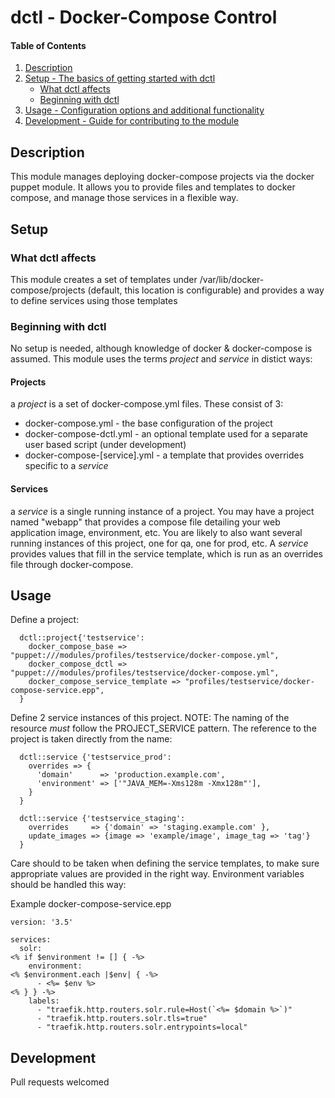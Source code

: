 # dctl - Docker-Compose Control

#### Table of Contents

1. [Description](#description)
2. [Setup - The basics of getting started with dctl](#setup)
    * [What dctl affects](#what-dctl-affects)
    * [Beginning with dctl](#beginning-with-dctl)
3. [Usage - Configuration options and additional functionality](#usage)
5. [Development - Guide for contributing to the module](#development)

## Description

This module manages deploying docker-compose projects via the docker puppet module.  It allows you to provide files and templates to docker compose, and manage those services in a flexible way.

## Setup

### What dctl affects 

This module creates a set of templates under /var/lib/docker-compose/projects (default, this location is configurable) and provides a way to define services using those templates

### Beginning with dctl

No setup is needed, although knowledge of docker & docker-compose is assumed.  This module uses the terms *project* and *service* in distict ways:

#### Projects

a *project* is a set of docker-compose.yml files.  These consist of 3:
* docker-compose.yml - the base configuration of the project
* docker-compose-dctl.yml - an optional template used for a separate user based script (under development)
* docker-compose-\[service\].yml - a template that provides overrides specific to a *service*

#### Services

a *service* is a single running instance of a project.  You may have a project named "webapp" that provides a compose file detailing your web application image, environment, etc.  You are likely to also want several running instances of this project, one for qa, one for prod, etc.  A *service* provides values that fill in the service template, which is run as an overrides file through docker-compose.

## Usage

Define a project:

``` 
  dctl::project{'testservice':
    docker_compose_base => "puppet:///modules/profiles/testservice/docker-compose.yml",
    docker_compose_dctl => "puppet:///modules/profiles/testservice/docker-compose.yml",
    docker_compose_service_template => "profiles/testservice/docker-compose-service.epp",
  }
```

Define 2 service instances of this project.  NOTE: The naming of the resource *must* follow the PROJECT_SERVICE pattern.  The reference to the project is taken directly from the name:

```
  dctl::service {'testservice_prod':
    overrides => {
      'domain'      => 'production.example.com', 
      'environment' => ['"JAVA_MEM=-Xms128m -Xmx128m"'],
    }
  }

  dctl::service {'testservice_staging':
    overrides     => {'domain' => 'staging.example.com' },
    update_images => {image => 'example/image', image_tag => 'tag'}
  }
```

Care should to be taken when defining the service templates, to make sure appropriate values are provided in the right way.  Environment variables should be handled this way:


Example docker-compose-service.epp

```
version: '3.5'

services:
  solr:
<% if $environment != [] { -%>
    environment:
<% $environment.each |$env| { -%>
      - <%= $env %>
<% } } -%>
    labels:
      - "traefik.http.routers.solr.rule=Host(`<%= $domain %>`)"
      - "traefik.http.routers.solr.tls=true"
      - "traefik.http.routers.solr.entrypoints=local"
```



## Development

Pull requests welcomed

